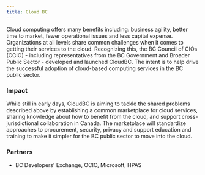 ```yaml
---
title: Cloud BC
---
```


Cloud computing offers many benefits including: business agility, better time to market, fewer operational issues and less capital expense. Organizations at all levels share common challenges when it comes to getting their services to the cloud. Recognizing this, the BC Council of CIOs (CCIO) - including representatives from the BC Government and Broader Public Sector - developed and launched CloudBC. The intent is to help drive the successful adoption of cloud-based computing services in the BC public sector.

### Impact

While still in early days, CloudBC is aiming to tackle the shared problems described above by establishing a common marketplace for cloud services, sharing knowledge about how to benefit from the cloud, and support cross-jurisdictional collaboration in Canada. The marketplace will standardize approaches to procurement, security, privacy and support education and training to make it simpler for the BC public sector to move into the cloud.

### Partners

* BC Developers' Exchange, OCIO, Microsoft, HPAS